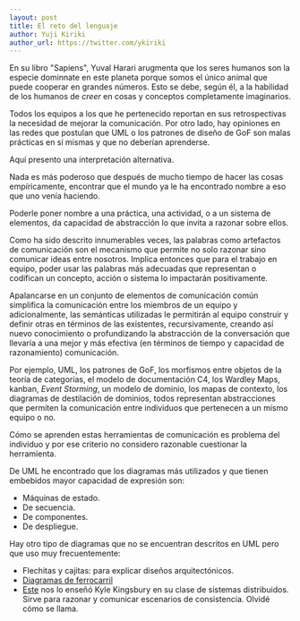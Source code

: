 ```yaml
---
layout: post
title: El reto del lenguaje
author: Yuji Kiriki
author_url: https://twitter.com/ykiriki
---
```


En su libro "Sapiens", Yuval Harari arugmenta que los seres humanos son la especie dominnate en este planeta porque somos el único animal que puede cooperar en grandes números. Esto se debe, según él, a la habilidad de los humanos de _creer_ en cosas y conceptos completamente imaginarios.

Todos los equipos a los que he pertenecido reportan en sus retrospectivas la necesidad de mejorar la comunicación. Por otro lado, hay opiniones en las redes que postulan que UML o los patrones de diseño de GoF son malas prácticas en sí mismas y que no deberían aprenderse.

Aquí presento una interpretación alternativa.

Nada es más poderoso que después de mucho tiempo de hacer las cosas empíricamente, encontrar que el mundo ya le ha encontrado nombre a eso que uno venía haciendo.

Poderle poner nombre a una práctica, una actividad, o a un sistema de elementos, da capacidad de abstracción lo que invita a razonar sobre ellos.

Como ha sido descrito innumerables veces, las palabras como artefactos de comunicación son el mecanismo que permite no solo razonar sino comunicar ideas entre nosotros. Implica entonces que para el trabajo en equipo, poder usar las palabras más adecuadas que representan o codifican un concepto, acción o sistema lo impactarán positivamente.

Apalancarse en un conjunto de elementos de comunicación común simplifica la comunicación entre los miembros de un equipo y adicionalmente, las semánticas utilizadas le permitirán al equipo construir y definir otras en términos de las existentes, recursivamente, creando así nuevo conocimiento o profundizando la abstracción de la conversación que llevaría a una mejor y más efectiva (en términos de tiempo y capacidad de razonamiento) comunicación.

Por ejemplo, UML, los patrones de GoF, los morfismos entre objetos de la teoría de categorías, el modelo de documentación C4, los Wardley Maps, kanban, _Event Storming_, un modelo de dominio, los mapas de contexto, los diagramas de destilación de dominios, todos representan abstracciones que permiten la comunicación entre individuos que pertenecen a un mismo equipo o no.

Cómo se aprenden estas herramientas de comunicación es problema del individuo y por ese criterio no considero razonable cuestionar la herramienta.

De UML he encontrado que los diagramas más utilizados y que tienen embebidos mayor capacidad de expresión son:

- Máquinas de estado.
- De secuencia.
- De componentes.
- De despliegue.

Hay otro tipo de diagramas que no se encuentran descritos en UML pero que uso muy frecuentemente:

- Flechitas y cajitas: para explicar diseños arquitectónicos.
- [Diagramas de ferrocarril](https://en.wikipedia.org/wiki/Syntax_diagram)
- [Este](https://www.researchgate.net/profile/Ricardo_Galli/publication/2320676/figure/fig4/AS:669396179632164@1536607894878/Causal-consistency-executions.png) nos lo enseñó Kyle Kingsbury en su clase de sistemas distribuidos. Sirve para razonar y comunicar escenarios de consistencia. Olvidé cómo se llama.
